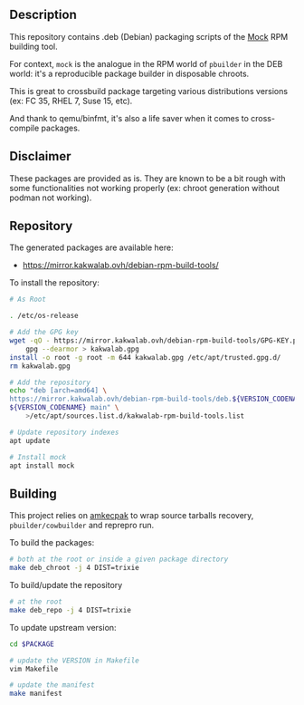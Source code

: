 Description
-----------

This repository contains .deb (Debian) packaging scripts of the [Mock](https://rpm-software-management.github.io/mock/) RPM building tool.

For context, `mock` is the analogue in the RPM world of `pbuilder` in the DEB world: it's a reproducible package builder in disposable chroots.

This is great to crossbuild package targeting various distributions versions (ex: FC 35, RHEL 7, Suse 15, etc).

And thank to qemu/binfmt, it's also a life saver when it comes to cross-compile packages.

Disclaimer
----------

These packages are provided as is. They are known to be a bit rough with some functionalities not working properly (ex: chroot generation without podman not working).

Repository
----------

The generated packages are available here:

* https://mirror.kakwalab.ovh/debian-rpm-build-tools/

To install the repository:

```bash
# As Root

. /etc/os-release

# Add the GPG key
wget -qO - https://mirror.kakwalab.ovh/debian-rpm-build-tools/GPG-KEY.pub | \
    gpg --dearmor > kakwalab.gpg
install -o root -g root -m 644 kakwalab.gpg /etc/apt/trusted.gpg.d/
rm kakwalab.gpg

# Add the repository
echo "deb [arch=amd64] \
https://mirror.kakwalab.ovh/debian-rpm-build-tools/deb.${VERSION_CODENAME}/ \
${VERSION_CODENAME} main" \
    >/etc/apt/sources.list.d/kakwalab-rpm-build-tools.list

# Update repository indexes
apt update

# Install mock
apt install mock
```

Building
--------

This project relies on [amkecpak](https://amkecpak.readthedocs.io/en/latest/) to wrap source tarballs recovery, `pbuilder/cowbuilder` and reprepro run.

To build the packages:

```bash
# both at the root or inside a given package directory
make deb_chroot -j 4 DIST=trixie
```
To build/update the repository

```bash
# at the root
make deb_repo -j 4 DIST=trixie
```

To update upstream version:

```bash
cd $PACKAGE

# update the VERSION in Makefile
vim Makefile

# update the manifest
make manifest
```
